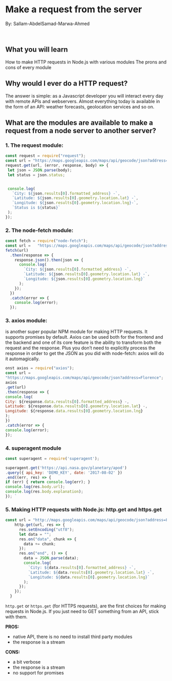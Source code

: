 # Make a request from the server
By: Sallam-AbdelSamad-Marwa-Ahmed


</br>

## What you will learn
How to make HTTP requests in Node.js with various modules
The prons and cons of every module

## Why would I ever do a HTTP request?
The answer is simple: as a Javascript developer you will interact every day with remote APIs and webservers. Almost everything today is available in the form of an API: weather forecasts, geolocation services and so on.
<br>

## What are the modules are available to make a request from a node server to another server?



### 1. The request module:


``` js
const request = require("request");
const url = "https://maps.googleapis.com/maps/api/geocode/json?address=Florence";
request.get(url, (error, response, body) => {
 let json = JSON.parse(body);
 let status = json.status;


 console.log(
   `City: ${json.results[0].formatted_address} -`,
   `Latitude: ${json.results[0].geometry.location.lat} -`,
   `Longitude: ${json.results[0].geometry.location.lng}-`,
   `Status is ${status}`
 );
});
```

### 2. The node-fetch module:
``` js
const fetch = require("node-fetch");
const url =   "https://maps.googleapis.com/maps/api/geocode/json?address=USA";
fetch(url)
  .then(response => {
    response.json().then(json => {
      console.log(
        `City: ${json.results[0].formatted_address} -`,
        `Latitude: ${json.results[0].geometry.location.lat} -`,
        `Longitude: ${json.results[0].geometry.location.lng}`
      );
    });
  })
  .catch(error => {
    console.log(error);
  });
```
### 3. axios module:</br>
is another super popular NPM module for making HTTP requests. It supports promises by default. Axios can be used both for the frontend and the backend and one of its core feature is the ability to transform both the request and the response. Plus you don’t need to explicitly process the response in order to get the JSON as you did with node-fetch: axios will do it automagically.
```js
onst axios = require("axios");
const url =
"https://maps.googleapis.com/maps/api/geocode/json?address=Florence";
axios
.get(url)
.then(response => {
console.log(
City: ${response.data.results[0].formatted_address} -,
Latitude: ${response.data.results[0].geometry.location.lat} -,
Longitude: ${response.data.results[0].geometry.location.lng}
);
})
.catch(error => {
console.log(error);
});
```
### 4. superagent module

``` js
const superagent = require('superagent');

superagent.get('https://api.nasa.gov/planetary/apod')
.query({ api_key: 'DEMO_KEY', date: '2017-08-02' })
.end((err, res) => {
if (err) { return console.log(err); }
console.log(res.body.url);
console.log(res.body.explanation);
}); `
```


### 5. Making HTTP requests with Node.js: http.get and https.get


```js
const url = "http://maps.googleapis.com/maps/api/geocode/json?address=Florence";
    http.get(url, res => {
      res.setEncoding("utf8");
      let data = "";
      res.on("data", chunk => {
        data += chunk;
      });
      res.on("end", () => {
        data = JSON.parse(data);
        console.log(
          `City: ${data.results[0].formatted_address} -`,
          `Latitude: ${data.results[0].geometry.location.lat} -`,
          `Longitude: ${data.results[0].geometry.location.lng}`
        );
      });
    });
  }
```

`http.get` or `https.get` (for HTTPS requests), are the first choices for making requests in Node.js. If you just need to GET something from an API, stick with them.

**PROS:**

* native API, there is no need to install third party modules
* the response is a stream

**CONS:**

* a bit verbose
* the response is a stream
* no support for promises
